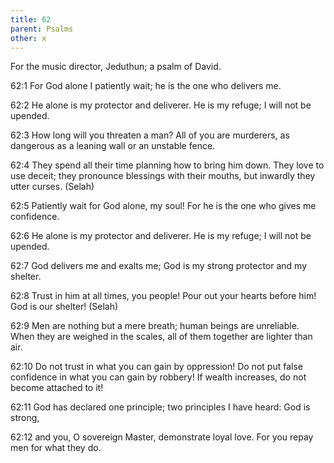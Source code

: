 ```yaml
---
title: 62
parent: Psalms
other: x
---
```



For the music director, Jeduthun; a psalm of David.


<a name="62:1">62:1</a> For God alone I patiently wait;
he is the one who delivers me.

<a name="62:2">62:2</a> He alone is my protector and deliverer.
He is my refuge; I will not be upended.

<a name="62:3">62:3</a> How long will you threaten a man?
All of you are murderers,
as dangerous as a leaning wall or an unstable fence.

<a name="62:4">62:4</a> They spend all their time planning how to bring him down.
They love to use deceit;
they pronounce blessings with their mouths,
but inwardly they utter curses. (Selah)

<a name="62:5">62:5</a> Patiently wait for God alone, my soul!
For he is the one who gives me confidence.

<a name="62:6">62:6</a> He alone is my protector and deliverer.
He is my refuge; I will not be upended.

<a name="62:7">62:7</a> God delivers me and exalts me;
God is my strong protector and my shelter.

<a name="62:8">62:8</a> Trust in him at all times, you people!
Pour out your hearts before him!
God is our shelter! (Selah)

<a name="62:9">62:9</a> Men are nothing but a mere breath;
human beings are unreliable.
When they are weighed in the scales,
all of them together are lighter than air.

<a name="62:10">62:10</a> Do not trust in what you can gain by oppression!
Do not put false confidence in what you can gain by robbery!
If wealth increases, do not become attached to it!

<a name="62:11">62:11</a> God has declared one principle;
two principles I have heard:
God is strong,

<a name="62:12">62:12</a> and you, O sovereign Master, demonstrate loyal love.
For you repay men for what they do.